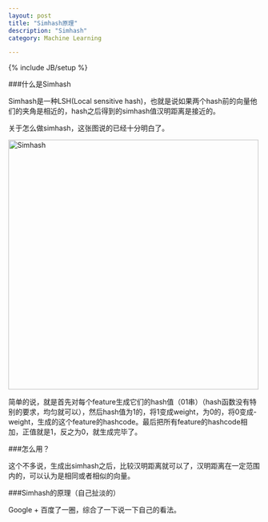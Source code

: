```yaml
---
layout: post
title: "Simhash原理"
description: "Simhash"
category: Machine Learning

---
```

{% include JB/setup %}


###什么是Simhash

Simhash是一种LSH(Local sensitive hash)，也就是说如果两个hash前的向量他们的夹角是相近的，hash之后得到的simhash值汉明距离是接近的。

关于怎么做simhash，这张图说的已经十分明白了。

<img src="http://dl.iteye.com/upload/attachment/437426/baf42378-e625-35d2-9a89-471524a355d8.jpg" alt="Simhash" style="width: 500px;"/>

简单的说，就是首先对每个feature生成它们的hash值（01串）（hash函数没有特别的要求，均匀就可以），然后hash值为1的，将1变成weight，为0的，将0变成-weight，生成的这个feature的hashcode。最后把所有feature的hashcode相加，正值就是1，反之为0，就生成完毕了。

###怎么用？

这个不多说，生成出simhash之后，比较汉明距离就可以了，汉明距离在一定范围内的，可以认为是相同或者相似的向量。

###Simhash的原理（自己扯淡的）

Google + 百度了一圈，综合了一下说一下自己的看法。


